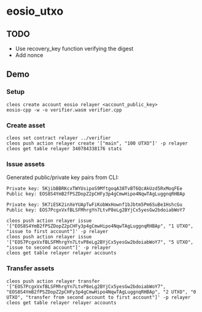# eosio_utxo

## TODO
* Use recovery_key function verifying the digest
* Add nonce

## Demo

### Setup
```
cleos create account eosio relayer <account_public_key>
eosio-cpp -w -o verifier.wasm verifier.cpp
```

### Create asset
```
cleos set contract relayer ../verifier
cleos push action relayer create '["main", "100 UTXO"]' -p relayer
cleos get table relayer 340784338176 stats
```

### Issue assets

Generated public/private key pairs from CLI:

```
Private key: 5KjibBBRKcxTWYUsipoS9MftgoqA38TvBT6QcAkUzd5RxMoqFEe
Public key: EOS8S4YmB2fPSZDopZ2pCHFy3p4gCmwHipo4NqwTAgLuggnqRHBAp
```

```
Private key: 5K7iESK2inXeYUApTwFiKobWxHownf1bJbtm5Pm6SuBe1HshcGu
Public key: EOS7PcgxVxfBLSFMhrgYn7LtvP8eLg2BYjCx5yesGw2bdoiabWoY7
```

```
cleos push action relayer issue '["EOS8S4YmB2fPSZDopZ2pCHFy3p4gCmwHipo4NqwTAgLuggnqRHBAp", "1 UTXO", "issue to first account"]' -p relayer
cleos push action relayer issue '["EOS7PcgxVxfBLSFMhrgYn7LtvP8eLg2BYjCx5yesGw2bdoiabWoY7", "5 UTXO", "issue to second account"]' -p relayer
cleos get table relayer relayer accounts
```

### Transfer assets

```
cleos push action relayer transfer '["EOS7PcgxVxfBLSFMhrgYn7LtvP8eLg2BYjCx5yesGw2bdoiabWoY7", "EOS8S4YmB2fPSZDopZ2pCHFy3p4gCmwHipo4NqwTAgLuggnqRHBAp", "2 UTXO", "0 UTXO", "transfer from second account to first account"]' -p relayer
cleos get table relayer relayer accounts
```
